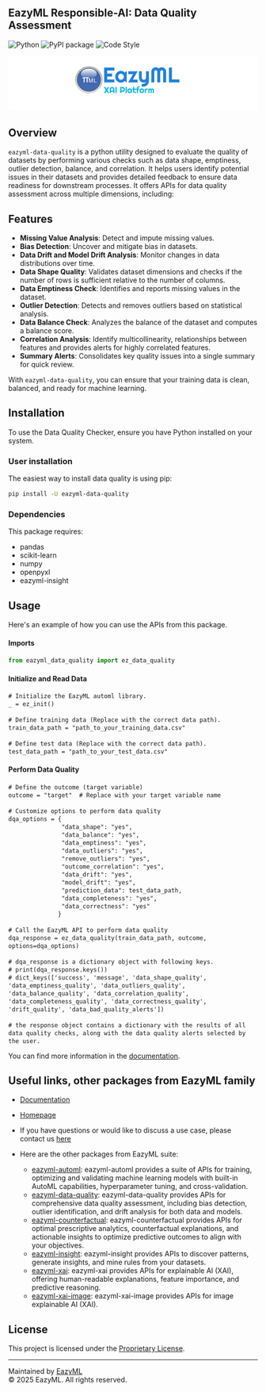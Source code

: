 ## EazyML Responsible-AI: Data Quality Assessment
![Python](https://img.shields.io/badge/python-3.8%20%7C%203.9%20%7C%203.10%20%7C%203.11%20%7C%203.12-blue)  ![PyPI package](https://img.shields.io/badge/pypi%20package-0.0.34-brightgreen) ![Code Style](https://img.shields.io/badge/code%20style-black-black)

![EazyML](https://github.com/EazyML/eazyml-docs/raw/refs/heads/master/EazyML_logo.png)

## Overview
`eazyml-data-quality` is a python utility designed to evaluate the quality of datasets by performing various checks such as data shape, emptiness, outlier detection, balance, and correlation. It helps users identify potential issues in their datasets and provides detailed feedback to ensure data readiness for downstream processes.
It offers APIs for data quality assessment across multiple dimensions, including:

## Features
- **Missing Value Analysis**: Detect and impute missing values.
- **Bias Detection**: Uncover and mitigate bias in datasets.
- **Data Drift and Model Drift Analysis**: Monitor changes in data distributions over time.
- **Data Shape Quality**: Validates dataset dimensions and checks if the number of rows is sufficient relative to the number of columns.
- **Data Emptiness Check**: Identifies and reports missing values in the dataset.
- **Outlier Detection**: Detects and removes outliers based on statistical analysis.
- **Data Balance Check**: Analyzes the balance of the dataset and computes a balance score.
- **Correlation Analysis**: Identify multicollinearity, relationships between features and provides alerts for highly correlated features.
- **Summary Alerts**: Consolidates key quality issues into a single summary for quick review.

With `eazyml-data-quality`, you can ensure that your training data is clean, balanced, and ready for machine learning.

## Installation
To use the Data Quality Checker, ensure you have Python installed on your system.
### User installation
The easiest way to install data quality is using pip:
```bash
pip install -U eazyml-data-quality
```
### Dependencies
This package requires:
- pandas
- scikit-learn
- numpy
- openpyxl
- eazyml-insight

## Usage
Here's an example of how you can use the APIs from this package.

#### Imports
```python
from eazyml_data_quality import ez_data_quality
```

#### Initialize and Read Data
```
# Initialize the EazyML automl library.
_ = ez_init()

# Define training data (Replace with the correct data path).
train_data_path = "path_to_your_training_data.csv"

# Define test data (Replace with the correct data path).
test_data_path = "path_to_your_test_data.csv"
```

#### Perform Data Quality
```
# Define the outcome (target variable)
outcome = "target"  # Replace with your target variable name

# Customize options to perform data quality
dqa_options = {
               "data_shape": "yes",
               "data_balance": "yes",
               "data_emptiness": "yes",
               "data_outliers": "yes",
               "remove_outliers": "yes",
               "outcome_correlation": "yes",
               "data_drift": "yes",
               "model_drift": "yes",
               "prediction_data": test_data_path,
               "data_completeness": "yes",
               "data_correctness": "yes"
              }

# Call the EazyML API to perform data quality
dqa_response = ez_data_quality(train_data_path, outcome, options=dqa_options)

# dqa_response is a dictionary object with following keys.
# print(dqa_response.keys())
# dict_keys(['success', 'message', 'data_shape_quality', 'data_emptiness_quality', 'data_outliers_quality', 'data_balance_quality', 'data_correlation_quality', 'data_completeness_quality', 'data_correctness_quality', 'drift_quality', 'data_bad_quality_alerts'])

# the response object contains a dictionary with the results of all data quality checks, along with the data quality alerts selected by the user.

```
You can find more information in the [documentation](https://eazyml.readthedocs.io/en/latest/packages/eazyml_dq.html).


## Useful links, other packages from EazyML family
- [Documentation](https://docs.eazyml.com)
- [Homepage](https://eazyml.com)
- If you have questions or would like to discuss a use case, please contact us [here](https://eazyml.com/trust-in-ai)
- Here are the other packages from EazyML suite:

    - [eazyml-automl](https://pypi.org/project/eazyml-automl/): eazyml-automl provides a suite of APIs for training, optimizing and validating machine learning models with built-in AutoML capabilities, hyperparameter tuning, and cross-validation.
    - [eazyml-data-quality](https://pypi.org/project/eazyml-data-quality/): eazyml-data-quality provides APIs for comprehensive data quality assessment, including bias detection, outlier identification, and drift analysis for both data and models.
    - [eazyml-counterfactual](https://pypi.org/project/eazyml-counterfactual/): eazyml-counterfactual provides APIs for optimal prescriptive analytics, counterfactual explanations, and actionable insights to optimize predictive outcomes to align with your objectives.
    - [eazyml-insight](https://pypi.org/project/eazyml-insight/): eazyml-insight provides APIs to discover patterns, generate insights, and mine rules from your datasets.
    - [eazyml-xai](https://pypi.org/project/eazyml-xai/): eazyml-xai provides APIs for explainable AI (XAI), offering human-readable explanations, feature importance, and predictive reasoning.
    - [eazyml-xai-image](https://pypi.org/project/eazyml-xai-image/): eazyml-xai-image provides APIs for image explainable AI (XAI).

## License
This project is licensed under the [Proprietary License](https://github.com/EazyML/eazyml-docs/blob/master/LICENSE).

---

Maintained by [EazyML](https://eazyml.com)  
© 2025 EazyML. All rights reserved.
